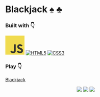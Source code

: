 # Blackjack :spades: :clubs:

### Built with :point_down:
<p align="left">
<!-- JavaScript -->
<a href="https://developer.mozilla.org/en-US/docs/Web/JavaScript/"><img src="https://raw.githubusercontent.com/github/explore/80688e429a7d4ef2fca1e82350fe8e3517d3494d/topics/javascript/javascript.png" alt="JavaScript" width="60" height="60" /></a>
<!-- HTML5 -->
<a href="https://developer.mozilla.org/en-US/docs/Web/HTML/"><img src="https://raw.githubusercontent.com/danielcranney/readme-generator/main/public/icons/skills/html5-colored.svg" alt="HTML5" width="60" height="60" /></a>
<!-- CSS3 -->
<a href="https://developer.mozilla.org/en-US/docs/Web/CSS/"><img src="https://raw.githubusercontent.com/danielcranney/readme-generator/main/public/icons/skills/css3-colored.svg" alt="CSS3" width="60" height="60" /></a>
</p>


### Play :point_down:

<a href="https://alastair-fletcher.github.io/blackjack.github.io/">Blackjack</a>



<p align="center">
<img src="https://user-images.githubusercontent.com/72270481/185140936-be228f1a-a159-4dd1-8c64-cdefb24e0a79.png" width="500" />
<img src="https://user-images.githubusercontent.com/72270481/185140984-0525a4d2-446f-436f-9a14-6de4869c3b0c.png" width="500" />
<img src="https://user-images.githubusercontent.com/72270481/185141000-56a1f106-4d02-4c38-8399-7115de32470c.png" width="500" />
</p>
